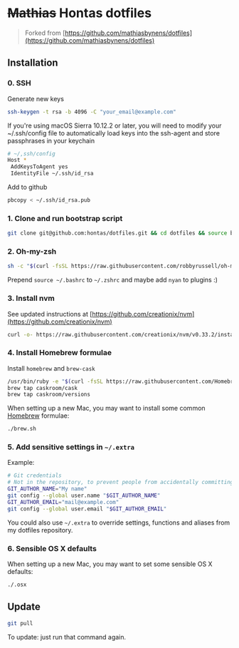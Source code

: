 # ~~Mathias~~ Hontas dotfiles
> Forked from [https://github.com/mathiasbynens/dotfiles](https://github.com/mathiasbynens/dotfiles)

## Installation

### 0. SSH

Generate new keys
```bash
ssh-keygen -t rsa -b 4096 -C "your_email@example.com"
```

If you're using macOS Sierra 10.12.2 or later, you will need to modify your ~/.ssh/config file to automatically load keys into the ssh-agent and store passphrases in your keychain
```bash
# ~/,ssh/config
Host *
 AddKeysToAgent yes
 IdentityFile ~/.ssh/id_rsa
```

Add to github
```bash
pbcopy < ~/.ssh/id_rsa.pub
```

### 1. Clone and run bootstrap script
```bash
git clone git@github.com:hontas/dotfiles.git && cd dotfiles && source bootstrap.sh
```

### 2. Oh-my-zsh
```bash
sh -c "$(curl -fsSL https://raw.githubusercontent.com/robbyrussell/oh-my-zsh/master/tools/install.sh)"
```

Prepend `source ~/.bashrc` to `~/.zshrc` and maybe add `nyan` to plugins :)

### 3. Install nvm
See updated instructions at [https://github.com/creationix/nvm](https://github.com/creationix/nvm)
```bash
curl -o- https://raw.githubusercontent.com/creationix/nvm/v0.33.2/install.sh | bash
```

### 4. Install Homebrew formulae

Install `homebrew` and `brew-cask`
```bash
/usr/bin/ruby -e "$(curl -fsSL https://raw.githubusercontent.com/Homebrew/install/master/install)"
brew tap caskroom/cask
brew tap caskroom/versions
```

When setting up a new Mac, you may want to install some common [Homebrew](http://brew.sh/) formulae:
```bash
./brew.sh
```

### 5. Add sensitive settings in `~/.extra`
Example:
```bash
# Git credentials
# Not in the repository, to prevent people from accidentally committing under my name
GIT_AUTHOR_NAME="My name"
git config --global user.name "$GIT_AUTHOR_NAME"
GIT_AUTHOR_EMAIL="mail@example.com"
git config --global user.email "$GIT_AUTHOR_EMAIL"
```

You could also use `~/.extra` to override settings, functions and aliases from my dotfiles repository.

### 6. Sensible OS X defaults

When setting up a new Mac, you may want to set some sensible OS X defaults:

```bash
./.osx
```

## Update
```bash
git pull
```
To update: just run that command again.
